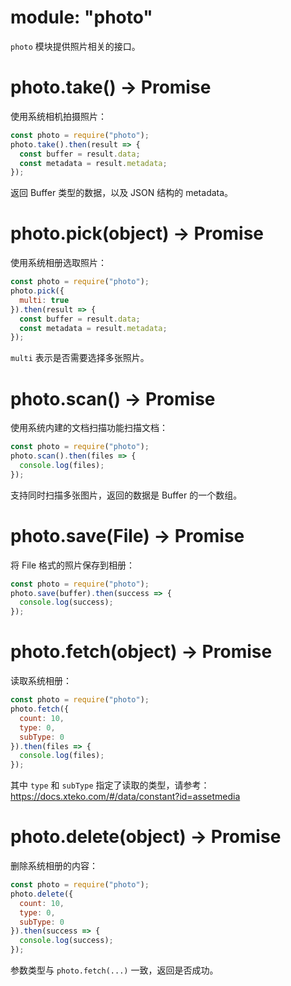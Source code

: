 # module: "photo"

`photo` 模块提供照片相关的接口。

# photo.take() -> Promise

使用系统相机拍摄照片：

```js
const photo = require("photo");
photo.take().then(result => {
  const buffer = result.data;
  const metadata = result.metadata;
});
```

返回 Buffer 类型的数据，以及 JSON 结构的 metadata。

# photo.pick(object) -> Promise

使用系统相册选取照片：

```js
const photo = require("photo");
photo.pick({
  multi: true
}).then(result => {
  const buffer = result.data;
  const metadata = result.metadata;
});
```

`multi` 表示是否需要选择多张照片。

# photo.scan() -> Promise

使用系统内建的文档扫描功能扫描文档：

```js
const photo = require("photo");
photo.scan().then(files => {
  console.log(files);
});
```

支持同时扫描多张图片，返回的数据是 Buffer 的一个数组。

# photo.save(File) -> Promise

将 File 格式的照片保存到相册：

```js
const photo = require("photo");
photo.save(buffer).then(success => {
  console.log(success);
});
```

# photo.fetch(object) -> Promise

读取系统相册：

```js
const photo = require("photo");
photo.fetch({
  count: 10,
  type: 0,
  subType: 0
}).then(files => {
  console.log(files);
});
```

其中 `type` 和 `subType` 指定了读取的类型，请参考：https://docs.xteko.com/#/data/constant?id=assetmedia

# photo.delete(object) -> Promise

删除系统相册的内容：

```js
const photo = require("photo");
photo.delete({
  count: 10,
  type: 0,
  subType: 0
}).then(success => {
  console.log(success);
});
```

参数类型与 `photo.fetch(...)` 一致，返回是否成功。
